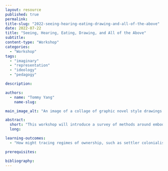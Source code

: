 ```yaml
---
layout: resource
published: true
permalink:
title-slug: "2022-seeing-hearing-eating-drawing-and-all-of-the-above"
date: 2022-07-22
title: "Seeing, Hearing, Eating, Drawing, and All of the Above"
subtitle:
content-type: "Workshop"
categories:
  - "Workshop"
tags:
  - "imaginary"
  - "representation"
  - "ideology"
  - "pedagogy"

description:

authors:
  - name: "Tommy Yang"
    name-slug:

main_image_alt: "An image of a collage of graphic novel style drawings and storyboards."

abstract:
  short: "​This workshop will introduce a survey of methods around embodied design pedagogies on situating sites as a location, as a classroom, a political and lived knowledge through fieldwork, oral storytelling, and making. We will look at guerrilla tactics of telling and maintaining stories through oral traditions, comics, picture books, and artifacts. Attendees will learn and understand how design ways of inquiry, imaginaries, and creative acts come to embody oppressive ideologies."
  long:

learning-outcomes:
  - "How might tracing regimes of ownership, such as settler colonialism or financial capital, challenge and politicize contemporary design pedagogy?"

prerequisites:

bibliography:
---
```

